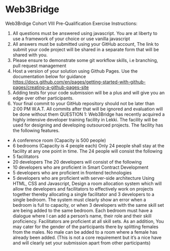# Web3Bridge

Web3Brdige Cohort VIII Pre-Qualification Exercise
Instructions:
1. All questions must be answered using javascript. You are at liberty to use a
framework of your choice or use vanilla javascript
2. All answers must be submitted using your GitHub account, The link to submit your code
project will be shared in a separate form that will be shared with you.
3. Please ensure to demonstrate some git workflow skills, i.e branching, pull request
management
4. Host a version of your solution using Github Pages. Use the documentation
below for guidance
https://docs.github.com/en/pages/getting-started-with-github-pages/creating-a-github-pages-site
5. Adding tests for your code submission will be a plus and will give you an edge
over other participants.
6. Your final commit to your GitHub repository should not be later than 2:00 PM W.A.T. All
commits after that will be ignored and evaluation will be done without them
QUESTION 1:
Web3Bridge has recently acquired a highly intensive developer training facility in
Lekki. The facility will be used for designing and developing outsourced projects. The
facility has the following features.
- A conference room (Capacity is 500 people)
- 6 bedrooms (Capacity is 4 people each)
Only 24 people shall stay at the facility at any one point in time. The 24 people will
consist the following
- 5 facilitators
- 20 developers
The 20 developers will consist of the following
- 10 developers who are proficient in Smart Contract Development
- 5 developers who are proficient in frontend technologies
- 5 developers who are proficient with server-side architecture
Using HTML, CSS and Javascript, Design a room allocation system which will
allow the developers and facilitators to effectively work on projects together thereby
allocating a single facilitator and 3 developers to a single bedroom.
The system must clearly show an error when a bedroom is full to capacity, or
when 3 developers with the same skill set are being added to the same bedroom.
Each bedroom must have a dialogue where I can add a person’s name, their role
and their skill proficiency. Facilitators are proficient at all skill sets.
As an addition, You may cater for the gender of the participants there by splitting
females from the males. No male can be added to a room where a female has already
been added. (This is not a core requirement but it’s a nice have and will clearly set your
submission apart from other participants)
